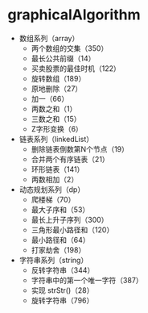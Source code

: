 # graphicalAlgorithm
* 数组系列（array）
    * 两个数组的交集（350）
    * 最长公共前缀（14）
    * 买卖股票的最佳时机（122）
    * 旋转数组（189）
    * 原地删除（27）
    * 加一（66）
    * 两数之和（1）
    * 三数之和（15）
    * Z字形变换（6）
* 链表系列（linkedList）
    * 删除链表倒数第N个节点（19）
    * 合并两个有序链表（21）
    * 环形链表（141）
    * 两数相加（2）
* 动态规划系列（dp）
    * 爬楼梯（70）
    * 最大子序和（53）
    * 最长上升子序列（300）
    * 三角形最小路径和（120）
    * 最小路径和（64）
    * 打家劫舍（198）
* 字符串系列（string）
    * 反转字符串（344）
    * 字符串中的第一个唯一字符（387）
    * 实现 strStr()（28）
    * 旋转字符串（796）